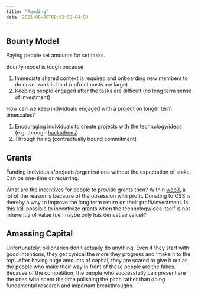 ```yaml
---
title: "Funding"
date: 2021-08-06T08:42:53-04:00
---
```


## Bounty Model
Paying people set amounts for set tasks.

Bounty model is tough because
1. Immediate shared context is required and onboarding new members to do novel work is hard (upfront costs are large)
2. Keeping people engaged after the tasks are difficult (no long term sense of investment)

How can we keep individuals engaged with a project on longer term timescales?
1. Encouraging individuals to create projects with the technology/ideas (e.g. through [hackathons](thoughts/hackathons.md))
2. Through hiring (contractually bound commitment)

## Grants
Funding individuals/projects/organizations without the expectation of stake. Can be one-time or recurring.

What are the incentives for people to provide grants then? Within [web3](thoughts/web3.md), a lot of the reason is because of the obsession with profit. Donating to OSS is thereby a way to improve the long term return on their profit/investment. Is this still possible to incentivize grants when the technology/idea itself is not inherently of value (i.e. maybe only has derivative value)? 

## Amassing Capital
Unfortunately, billionaries don't actually do anything. Even if they start with good intentions, they get cynical the more they progress and 'make it to the top'. After having huge amounts of capital, they are scared to give it out as the people who make their way in front of these people are the fakes. Because of the competition, the people who successfully can present are the ones who spent the time polishing the pitch rather than doing fundamental research and important breakthroughs.